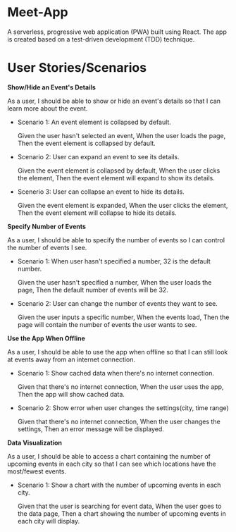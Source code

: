 # Meet-App
A serverless, progressive web application (PWA) built using React. The app is created based on a
test-driven development (TDD) technique.

# User Stories/Scenarios
**Show/Hide an Event's Details**

As a user, I should be able to show or hide an event's details so that I can learn more about the event.

  * Scenario 1: An event element is collapsed by default.

    Given the user hasn't selected an event,
    When the user loads the page,
    Then the event element is collapsed by default.

  * Scenario 2: User can expand an event to see its details.

    Given the event element is collapsed by default,
    When the user clicks the element,
    Then the event element will expand to show its details.

  * Scenerio 3: User can collapse an event to hide its details.

    Given the event element is expanded,
    When the user clicks the element,
    Then the event element will collapse to hide its details.


**Specify Number of Events**

As a user, I should be able to specify the number of events so I can control the number of events I see.

   * Scenario 1: When user hasn't specified a number, 32 is the default number.

     Given the user hasn't specified a number,
     When the user loads the page,
     Then the default number of events will be 32.

   * Scenario 2: User can change the number of events they want to see.

     Given the user inputs a specific number,
     When the events load,
     Then the page will contain the number of events the user wants to see.

**Use the App When Offline**

As a user, I should be able to use the app when offline so that I can still look at events away from an internet connection.

   * Scenario 1: Show cached data when there's no internet connection.

     Given that there's no internet connection,
     When the user uses the app,
     Then the app will show cached data.

   * Scenario 2: Show error when user changes the settings(city, time range)

     Given that there's no internet connection,
     When the user changes the settings,
     Then an error message will be displayed.

**Data Visualization**

As a user, I should be able to access a chart containing the number of upcoming events in each city so that I can see which locations have the most/fewest events.

   * Scenario 1: Show a chart with the number of upcoming events in each city.

     Given that the user is searching for event data,
     When the user goes to the data page,
     Then a chart showing the number of upcoming events in each city will display.
